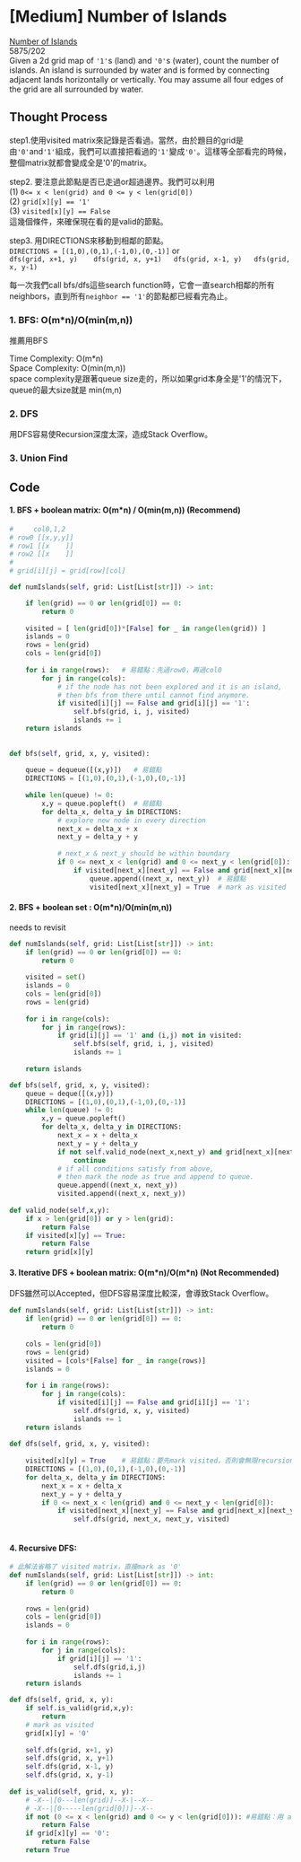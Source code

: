 # \[Medium\] Number of Islands

[Number of Islands](https://leetcode.com/problems/number-of-islands/)  
5875/202  
Given a 2d grid map of `'1'`s \(land\) and `'0'`s \(water\), count the number of islands. An island is surrounded by water and is formed by connecting adjacent lands horizontally or vertically. You may assume all four edges of the grid are all surrounded by water.

## Thought Process

step1.使用visited matrix來記錄是否看過。當然，由於題目的grid是由`'0'`and`'1'`組成，我們可以直接把看過的`'1'`變成`'0'`。這樣等全部看完的時候，整個matrix就都會變成全是'0'的matrix。

step2. 要注意此節點是否已走過or超過邊界。我們可以利用  
\(1\) `0<= x < len(grid) and 0 <= y < len(grid[0])`   
\(2\) `grid[x][y] == '1'`  
\(3\) `visited[x][y] == False`  
這幾個條件，來確保現在看的是valid的節點。

step3. 用DIRECTIONS來移動到相鄰的節點。  
`DIRECTIONS = [(1,0),(0,1),(-1,0),(0,-1)]` or  
`dfs(grid, x+1, y)   
dfs(grid, x, y+1)  
dfs(grid, x-1, y)  
dfs(grid, x, y-1)`

每一次我們call bfs/dfs這些search function時，它會一直search相鄰的所有neighbors，直到所有`neighbor == '1'`的節點都已經看完為止。

### 1. BFS:  O\(m\*n\)/O\(min\(m,n\)\)

推薦用BFS

Time Complexity: O\(m\*n\)  
Space Complexity: O\(min\(m,n\)\)  
space complexity是跟著queue size走的，所以如果grid本身全是'1'的情況下，queue的最大size就是 min\(m,n\)

### 2. DFS

用DFS容易使Recursion深度太深，造成Stack Overflow。

### 3. Union Find

## Code

#### 1. BFS + boolean matrix: O\(m\*n\) / O\(min\(m,n\)\) \(Recommend\)

```python
#     col0,1,2 
# row0 [[x,y,y]]
# row1 [[x    ]]
# row2 [[x    ]]
#
# grid[i][j] = grid[row][col]

def numIslands(self, grid: List[List[str]]) -> int:

    if len(grid) == 0 or len(grid[0]) == 0:
        return 0
    
    visited = [ len(grid[0])*[False] for _ in range(len(grid)) ]
    islands = 0
    rows = len(grid)
    cols = len(grid[0]) 
    
    for i in range(rows):   # 易錯點：先過row0，再過col0
        for j in range(cols):
            # if the node has not been explored and it is an island, 
            # then bfs from there until cannot find anymore.
            if visited[i][j] == False and grid[i][j] == '1':
                self.bfs(grid, i, j, visited)
                islands += 1
    return islands    
                
    
def bfs(self, grid, x, y, visited):
    
    queue = dequeue([(x,y)])   # 易錯點
    DIRECTIONS = [(1,0),(0,1),(-1,0),(0,-1)]
    
    while len(queue) != 0:
        x,y = queue.popleft()  # 易錯點
        for delta_x, delta_y in DIRECTIONS:
            # explore new node in every direction
            next_x = delta_x + x
            next_y = delta_y + y
            
            # next_x & next_y should be within boundary
            if 0 <= next_x < len(grid) and 0 <= next_y < len(grid[0]):
                if visited[next_x][next_y] == False and grid[next_x][next_y] == '1':
                    queue.append((next_x, next_y))  # 易錯點
                    visited[next_x][next_y] = True  # mark as visited
```

#### 2. BFS + boolean set : O\(m\*n\)/O\(min\(m,n\)\)

needs to revisit

```python
def numIslands(self, grid: List[List[str]]) -> int:
    if len(grid) == 0 or len(grid[0]) == 0:
        return 0
    
    visited = set()
    islands = 0
    cols = len(grid[0])
    rows = len(grid)
    
    for i in range(cols):
        for j in range(rows):
            if grid[i][j] == '1' and (i,j) not in visited:
                self.bfs(self, grid, i, j, visited)
                islands += 1
    
    return islands 

def bfs(self, grid, x, y, visited):
    queue = deque([(x,y)])
    DIRECTIONS = [(1,0),(0,1),(-1,0),(0,-1)]
    while len(queue) != 0:
        x,y = queue.popleft()
        for delta_x, delta_y in DIRECTIONS:
            next_x = x + delta_x
            next_y = y + delta_y
            if not self.valid_node(next_x,next_y) and grid[next_x][next_y] == '0':
                continue
            # if all conditions satisfy from above, 
            # then mark the node as true and append to queue.
            queue.append((next_x, next_y))
            visited.append((next_x, next_y))
            
def valid_node(self,x,y):
    if x > len(grid[0]) or y > len(grid):
        return False
    if visited[x][y] == True:
        return False
    return grid[x][y]
```

#### 3. Iterative DFS + boolean matrix: O\(m\*n\)/O\(m\*n\) \(Not Recommended\)

DFS雖然可以Accepted，但DFS容易深度比較深，會導致Stack Overflow。

```python
def numIslands(self, grid: List[List[str]]) -> int:
    if len(grid) == 0 or len(grid[0]) == 0:
        return 0
    
    cols = len(grid[0])
    rows = len(grid)
    visited = [cols*[False] for _ in range(rows)]
    islands = 0
    
    for i in range(rows):
        for j in range(cols):
            if visited[i][j] == False and grid[i][j] == '1':
                self.dfs(grid, x, y, visited)
                islands += 1
    return islands
    
def dfs(self, grid, x, y, visited):
    
    visited[x][y] = True    # 易錯點：要先mark visited，否則會無限recursion下去
    DIRECTIONS = [(1,0),(0,1),(-1,0),(0,-1)]
    for delta_x, delta_y in DIRECTIONS:
        next_x = x + delta_x
        next_y = y + delta_y
        if 0 <= next_x < len(grid) and 0 <= next_y < len(grid[0]):
            if visited[next_x][next_y] == False and grid[next_x][next_y] == '1':
                self.dfs(grid, next_x, next_y, visited)
    
```

#### 4. Recursive DFS: 

```python
# 此解法省略了 visited matrix，直接mark as '0'
def numIslands(self, grid: List[List[str]]) -> int:
    if len(grid) == 0 or len(grid[0]) == 0:
        return 0
    
    rows = len(grid) 
    cols = len(grid[0])
    islands = 0
    
    for i in range(rows):
        for j in range(cols):
            if grid[i][j] == '1':
                self.dfs(grid,i,j)
                islands += 1
    return islands

def dfs(self, grid, x, y):
    if self.is_valid(grid,x,y):
        return 
    # mark as visited
    grid[x][y] = '0'
    
    self.dfs(grid, x+1, y)
    self.dfs(grid, x, y+1)
    self.dfs(grid, x-1, y)
    self.dfs(grid, x, y-1)    
    
def is_valid(self, grid, x, y):
    # -X--|[0---len(grid)]--X-|--X--
    # -X--|[0-----len(grid[0])]--X--
    if not (0 <= x < len(grid) and 0 <= y < len(grid[0])): #易錯點：用 and
        return False
    if grid[x][y] == '0':
        return False
    return True
    
```

